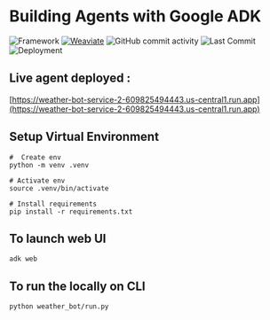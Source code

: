 # Building Agents with Google ADK

![Framework](https://img.shields.io/badge/Framework-Google%20ADK-blue)
[![Weaviate](https://img.shields.io/static/v1?label=powered%20by&message=Weaviate%20%E2%9D%A4&color=green&style=flat-square)](https://weaviate.io/)
![GitHub commit activity](https://img.shields.io/github/commit-activity/t/aashrith-madasu/Agents-Project-ADK)
![Last Commit](https://img.shields.io/github/last-commit/aashrith-madasu/Agents-Project-ADK)
![Deployment](https://img.shields.io/badge/Deployed%20at-Google%20Cloud%20Run-ADK)

## Live agent deployed : 
[https://weather-bot-service-2-609825494443.us-central1.run.app](https://weather-bot-service-2-609825494443.us-central1.run.app)

## Setup Virtual Environment
```
#  Create env
python -m venv .venv

# Activate env
source .venv/bin/activate

# Install requirements
pip install -r requirements.txt
```

## To launch web UI
```
adk web
```

## To run the locally on CLI
```
python weather_bot/run.py
```
